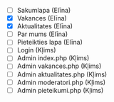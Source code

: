 - [ ] Sakumlapa (Elīna)
- [x] Vakances (Elīna)
- [x] Aktualitates (Elīna)
- [ ] Par mums (Elīna)
- [ ] Pieteikties lapa (Elīna)
- [ ] Login (Kļims)
- [ ] Admin index.php (Kļims)
- [ ] Admin vakances.php (Kļims)
- [ ] Admin aktualitates.php (Kļims)
- [ ] Admin moderatori.php (Kļims)
- [ ] Admin pieteikumi.php (Kļims)
